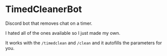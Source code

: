 # TimedCleanerBot
Discord bot that removes chat on a timer.


I hated all of the ones available so I just made my own.

It works with the `/timedclean` and `/clean` and it autofills the parameters for you.
